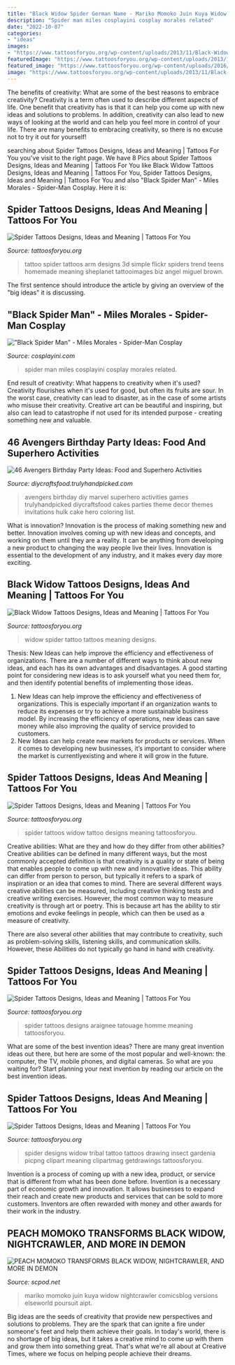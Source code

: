 ```yaml
---
title: "Black Widow Spider German Name - Mariko Momoko Juin Kuya Widow Nightcrawler Comicsblog Versions Elseworld Poursuit Aipt"
description: "Spider man miles cosplayini cosplay morales related"
date: "2022-10-07"
categories:
- "ideas"
images:
- "https://www.tattoosforyou.org/wp-content/uploads/2013/11/Black-Widow-Spider-Tattoos.jpg"
featuredImage: "https://www.tattoosforyou.org/wp-content/uploads/2013/11/Spider-Tattoos-Designs.jpg"
featured_image: "https://www.tattoosforyou.org/wp-content/uploads/2016/03/Black-Widow-Spider-Tattoo.jpg"
image: "https://www.tattoosforyou.org/wp-content/uploads/2013/11/Black-Widow-Spider-Tattoos.jpg"
---
```



The benefits of creativity: What are some of the best reasons to embrace creativity?
Creativity is a term often used to describe different aspects of life. One benefit that creativity has is that it can help you come up with new ideas and solutions to problems. In addition, creativity can also lead to new ways of looking at the world and can help you feel more in control of your life. There are many benefits to embracing creativity, so there is no excuse not to try it out for yourself!

	

		
searching about Spider Tattoos Designs, Ideas and Meaning | Tattoos For You you've visit to the right page. We have 8 Pics about Spider Tattoos Designs, Ideas and Meaning | Tattoos For You like Black Widow Tattoos Designs, Ideas and Meaning | Tattoos For You, Spider Tattoos Designs, Ideas and Meaning | Tattoos For You and also &quot;Black Spider Man&quot; - Miles Morales - Spider-Man Cosplay. Here it is:
		
    
## Spider Tattoos Designs, Ideas And Meaning | Tattoos For You

<img loading=lazy src="https://www.tattoosforyou.org/wp-content/uploads/2013/11/Spider-Tattoos-Designs.jpg" onerror="this.onerror=null;this.src='https://tse4.mm.bing.net/th?id=OIP.b3W9QXyVZyQ2idPmegxJ2AHaJ4&amp;pid=15.1';" alt="Spider Tattoos Designs, Ideas and Meaning | Tattoos For You">

_Source: tattoosforyou.org_

>tattoo spider tattoos arm designs 3d simple flickr spiders trend teens homemade meaning sheplanet tattooimages biz angel miguel brown. 

	

The first sentence should introduce the article by giving an overview of the "big ideas" it is discussing.

    
## &quot;Black Spider Man&quot; - Miles Morales - Spider-Man Cosplay

<img loading=lazy src="https://www.cosplayini.com/image/catalog/cosplaycostumes/CINI0119062908/CINI0119062908.jpg" onerror="this.onerror=null;this.src='https://tse1.mm.bing.net/th?id=OIP.Yf_rH2_H7ZQFoyS2_gVmuQHaJ4&amp;pid=15.1';" alt="&quot;Black Spider Man&quot; - Miles Morales - Spider-Man Cosplay">

_Source: cosplayini.com_

>spider man miles cosplayini cosplay morales related. 

	

End result of creativity: What happens to creativity when it's used?
Creativity flourishes when it's used for good, but often its fruits are sour. In the worst case, creativity can lead to disaster, as in the case of some artists who misuse their creativity. Creative art can be beautiful and inspiring, but also can lead to catastrophe if not used for its intended purpose - creating something new and valuable.

    
## 46 Avengers Birthday Party Ideas: Food And Superhero Activities

<img loading=lazy src="https://diycraftsfood.trulyhandpicked.com/wp-content/uploads/2016/05/DIY-Avengers-Birthday-Party.jpg" onerror="this.onerror=null;this.src='https://tse3.mm.bing.net/th?id=OIP.lnPjGx8qVR9nB-owmwjItgHaMl&amp;pid=15.1';" alt="46 Avengers Birthday Party Ideas: Food and Superhero Activities">

_Source: diycraftsfood.trulyhandpicked.com_

>avengers birthday diy marvel superhero activities games trulyhandpicked diycraftsfood cakes parties theme decor themes invitations hulk cake hero coloring list. 

	

What is innovation?
Innovation is the process of making something new and better. Innovation involves coming up with new ideas and concepts, and working on them until they are a reality. It can be anything from developing a new product to changing the way people live their lives. Innovation is essential to the development of any industry, and it makes every day more exciting.

    
## Black Widow Tattoos Designs, Ideas And Meaning | Tattoos For You

<img loading=lazy src="https://www.tattoosforyou.org/wp-content/uploads/2016/03/Black-Widow-Spider-Tattoo.jpg" onerror="this.onerror=null;this.src='https://tse4.mm.bing.net/th?id=OIP.Crnk34pz-HsMa3hW8n-DrAHaHo&amp;pid=15.1';" alt="Black Widow Tattoos Designs, Ideas and Meaning | Tattoos For You">

_Source: tattoosforyou.org_

>widow spider tattoo tattoos meaning designs. 

	

Thesis:
New Ideas can help improve the efficiency and effectiveness of organizations.
There are a number of different ways to think about new ideas, and each has its own advantages and disadvantages. A good starting point for considering new ideas is to ask yourself what you need them for, and then identify potential benefits of implementing those ideas.
1) New Ideas can help improve the efficiency and effectiveness of organizations.  This is especially important if an organization wants to reduce its expenses or try to achieve a more sustainable business model. By increasing the efficiency of operations, new ideas can save money while also improving the quality of service provided to customers. 
2) New Ideas can help create new markets for products or services. When it comes to developing new businesses, it’s important to consider where the market is currentlyexisting and where it will grow in the future.

    
## Spider Tattoos Designs, Ideas And Meaning | Tattoos For You

<img loading=lazy src="https://www.tattoosforyou.org/wp-content/uploads/2013/11/Black-Widow-Spider-Tattoos.jpg" onerror="this.onerror=null;this.src='https://tse2.mm.bing.net/th?id=OIP.-xuflm_cBCcgz3aJP9YzJAHaJ6&amp;pid=15.1';" alt="Spider Tattoos Designs, Ideas and Meaning | Tattoos For You">

_Source: tattoosforyou.org_

>spider tattoos widow tattoo designs meaning tattoosforyou. 

	

Creative abilities: What are they and how do they differ from other abilities?
Creative abilities can be defined in many different ways, but the most commonly accepted definition is that creativity is a quality or state of being that enables people to come up with new and innovative ideas. This ability can differ from person to person, but typically it refers to a spark of inspiration or an idea that comes to mind.
There are several different ways creative abilities can be measured, including creative thinking tests and creative writing exercises. However, the most common way to measure creativity is through art or poetry. This is because art has the ability to stir emotions and evoke feelings in people, which can then be used as a measure of creativity.

There are also several other abilities that may contribute to creativity, such as problem-solving skills, listening skills, and communication skills. However, these Abilities do not typically go hand in hand with creativity.

    
## Spider Tattoos Designs, Ideas And Meaning | Tattoos For You

<img loading=lazy src="http://www.tattoosforyou.org/wp-content/uploads/2013/11/Spider-Tattoos-For-Men.jpg" onerror="this.onerror=null;this.src='https://tse2.mm.bing.net/th?id=OIP.c9n0QihhCfqlfgwYjSE1bwHaJ4&amp;pid=15.1';" alt="Spider Tattoos Designs, Ideas and Meaning | Tattoos For You">

_Source: tattoosforyou.org_

>spider tattoos designs araignee tatouage homme meaning tattoosforyou. 

	

What are some of the best invention ideas?
There are many great invention ideas out there, but here are some of the most popular and well-known: the computer, the TV, mobile phones, and digital cameras. So what are you waiting for? Start planning your next invention by reading our article on the best invention ideas.

    
## Spider Tattoos Designs, Ideas And Meaning | Tattoos For You

<img loading=lazy src="http://www.tattoosforyou.org/wp-content/uploads/2013/11/Tribal-Spider-Tattoo-Designs.jpg" onerror="this.onerror=null;this.src='https://tse2.mm.bing.net/th?id=OIP.OAjc7mxXL8-qetbdOJYBiwHaJ4&amp;pid=15.1';" alt="Spider Tattoos Designs, Ideas and Meaning | Tattoos For You">

_Source: tattoosforyou.org_

>spider designs widow tribal tattoo tattoos drawing insect gardenia picpng clipart meaning clipartmag getdrawings tattoosforyou. 

	

Invention is a process of coming up with a new idea, product, or service that is different from what has been done before. Invention is a necessary part of economic growth and innovation. It allows businesses to expand their reach and create new products and services that can be sold to more customers. Inventors are often rewarded with money and other awards for their work in the industry.

    
## PEACH MOMOKO TRANSFORMS BLACK WIDOW, NIGHTCRAWLER, AND MORE IN DEMON

<img loading=lazy src="https://scpod.net/wp-content/uploads/2021/03/DEMONDAYSMARIKO2021001_Cov-1482x2048.jpg" onerror="this.onerror=null;this.src='https://tse3.mm.bing.net/th?id=OIP.n1uNGV46vOp6RR28ojlJKQHaKP&amp;pid=15.1';" alt="PEACH MOMOKO TRANSFORMS BLACK WIDOW, NIGHTCRAWLER, AND MORE IN DEMON">

_Source: scpod.net_

>mariko momoko juin kuya widow nightcrawler comicsblog versions elseworld poursuit aipt. 

	

Big ideas are the seeds of creativity that provide new perspectives and solutions to problems. They are the spark that can ignite a fire under someone's feet and help them achieve their goals. In today's world, there is no shortage of big ideas, but it takes a creative mind to come up with them and grow them into something great. That's what we're all about at Creative Times, where we focus on helping people achieve their dreams.

